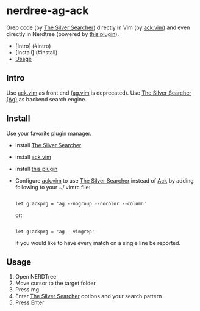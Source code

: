 nerdree-ag-ack
=================

Grep code (by [The Silver Searcher][Ag]) directly in Vim (by [ack.vim]) and even directly in Nerdtree (powered by [this plugin](me)). 

- [Intro] (#intro)
- [Install] (#install)
- [Usage](#usage)

[Ag]: https://github.com/ggreer/the_silver_searcher
[ack.vim]: https://github.com/mileszs/ack.vim
[ag.vim]: https://github.com/rking/ag.vim
[me]: https://github.com/xuyangy/nerdtree-ag-ack 

Intro
-----

Use [ack.vim] as front end ([ag.vim] is deprecated). Use [The Silver Searcher (Ag)][Ag] as backend search engine.


Install
-------
Use your favorite plugin manager.
- install [The Silver Searcher](Ag)
- install [ack.vim]
- install [this plugin](me)
- Configure [ack.vim] to use [The Silver Searcher](Ag) instead of [Ack] by adding following to your ~/.vimrc file:

    ```

    let g:ackprg = 'ag --nogroup --nocolor --column'

    ```  
    or:

    ```

    let g:ackprg = 'ag --vimgrep'

    ```
    if you would like to have every match on a single line be reported.

Usage
-----
1. Open NERDTree
2. Move cursor to the target folder
3. Press mg
4. Enter [The Silver Searcher](Ag) options and your search pattern
5. Press Enter

[Ack]: http://search.cpan.org/%7Epetdance/ack/ack
